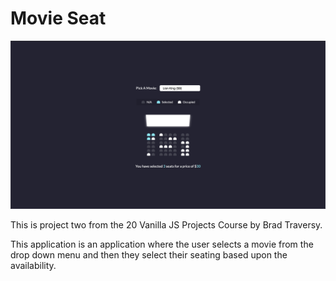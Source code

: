 # Movie Seat

![Movie Selector](mainIImg.png)

This is project two from the 20 Vanilla JS Projects Course by Brad Traversy.

This application is an application where the user selects a movie from the drop down menu and then they select their seating based upon the availability.
